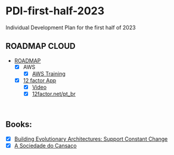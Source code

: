 # PDI-first-half-2023
Individual Development Plan for the first half of 2023

## ROADMAP CLOUD
- [ROADMAP](https://roadmap.sh/devops)
  - [x] AWS
    - [x] [AWS Training](https://digitalcloud.training/aws-sysops-administrator-associate-free-practice-exam-questions/)   
    
  - [x] [12 factor App](https://12factor.net/pt_br/)
    - [x] [Video](https://www.youtube.com/watch?v=gpJgtED36U4&list)
    - [x] [12factor.net/pt_br](https://12factor.net/pt_br/)

<br>

## Books:
- [x] [Building Evolutionary Architectures: Support Constant Change](https://lnkd.in/gNjDC7mT)
- [x] [A Sociedade do Cansaço](https://lnkd.in/ggvpRwAm)
